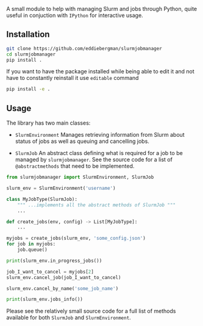 A small module to help with managing Slurm and jobs through Python,
quite useful in conjuction with `IPython` for interactive usage.

## Installation
```BASH
git clone https://github.com/eddiebergman/slurmjobmanager
cd slurmjobmanager
pip install .
```

If you want to have the package installed while being able to edit it and
not have to constantly reinstall it use `editable` command
```BASH
pip install -e .
```

## Usage
The library has two main classes:
* `SlurmEnvironment`
    Manages retrieving information from Slurm about status of jobs as well
    as queuing and cancelling jobs.

* `SlurmJob`
    An abstract class defining what is required for a job to be managed by
    `slurmjobmanager`. See the source code for a list of `@abstractmethods` that
    need to be implemented.

```Python
from slurmjobmanager import SlurmEnvironment, SlurmJob

slurm_env = SlurmEnvironment('username')

class MyJobType(SlurmJob):
    """ ...implements all the abstract methods of SlurmJob """
    ...

def create_jobs(env, config) -> List[MyJobType]:
    ...

myjobs = create_jobs(slurm_env, 'some_config.json')
for job in myjobs:
    job.queue()

print(slurm_env.in_progress_jobs())

job_I_want_to_cancel = myjobs[2]
slurm_env.cancel_job(job_I_want_to_cancel)

slurm_env.cancel_by_name('some_job_name')

print(slurm_env.jobs_info())
```

Please see the relatively small source code for a full list of methods available
for both `SlurmJob` and `SlurmEnvironment`.
